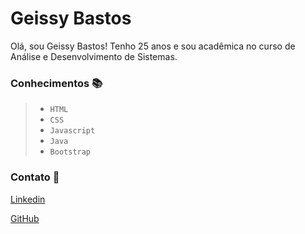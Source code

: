 # Geissy Bastos 

Olá, sou Geissy Bastos! Tenho 25 anos e sou acadêmica no curso de Análise e Desenvolvimento de Sistemas.  


### Conhecimentos 📚
> *   `HTML`
> *   `CSS`
> *   `Javascript`
> *   `Java`
> *   `Bootstrap`


### Contato 📱

[Linkedin](https://www.linkedin.com/in/geissybastos/)

[GitHub](https://github.com/geissybastoss)
